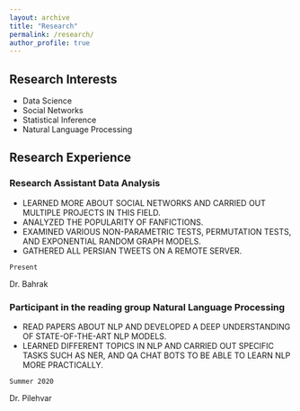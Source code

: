 ```yaml
---
layout: archive
title: "Research"
permalink: /research/
author_profile: true
---
```



## Research Interests

- Data Science 
- Social Networks 
- Statistical Inference 
- Natural Language Processing

## Research Experience

### Research Assistant Data Analysis

- LEARNED MORE ABOUT SOCIAL NETWORKS AND CARRIED OUT MULTIPLE PROJECTS IN THIS FIELD.
- ANALYZED THE POPULARITY OF FANFICTIONS.
- EXAMINED VARIOUS NON-PARAMETRIC TESTS, PERMUTATION TESTS, AND EXPONENTIAL RANDOM GRAPH MODELS.
- GATHERED ALL PERSIAN TWEETS ON A REMOTE SERVER.

```
Present
```
Dr. Bahrak

### Participant in the reading group Natural Language Processing

- READ PAPERS ABOUT NLP AND DEVELOPED A DEEP UNDERSTANDING OF STATE-OF-THE-ART NLP MODELS.
- LEARNED DIFFERENT TOPICS IN NLP AND CARRIED OUT SPECIFIC TASKS SUCH AS NER, AND QA CHAT BOTS TO BE ABLE TO
    LEARN NLP MORE PRACTICALLY.

```
Summer 2020
```
Dr. Pilehvar